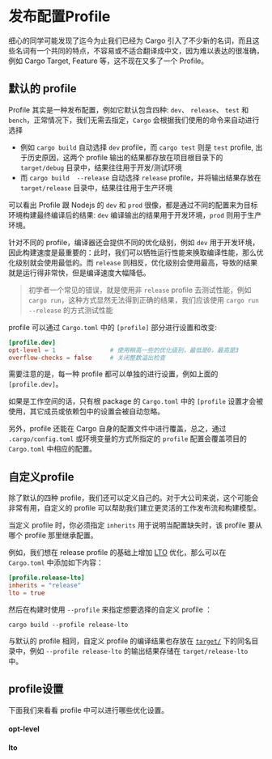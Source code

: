 # 发布配置Profile
细心的同学可能发现了迄今为止我们已经为 Cargo 引入了不少新的名词，而且这些名词有一个共同的特点，不容易或不适合翻译成中文，因为难以表达的很准确，例如 Cargo Target, Feature 等，这不现在又多了一个 Profile。

## 默认的 profile
Profile 其实是一种发布配置，例如它默认包含四种: `dev`、 `release`、 `test` 和 `bench`，正常情况下，我们无需去指定，`Cargo` 会根据我们使用的命令来自动进行选择

- 例如 `cargo build` 自动选择 `dev` profile，而 `cargo test` 则是 `test` profile, 出于历史原因，这两个 profile 输出的结果都存放在项目根目录下的 `target/debug` 目录中，结果往往用于开发/测试环境
- 而 `cargo build  --release` 自动选择 `release` profile，并将输出结果存放在 `target/release` 目录中，结果往往用于生产环境

可以看出 Profile 跟 Nodejs 的 `dev` 和 `prod` 很像，都是通过不同的配置来为目标环境构建最终编译后的结果: `dev` 编译输出的结果用于开发环境，`prod` 则用于生产环境。

针对不同的 profile，编译器还会提供不同的优化级别，例如 `dev` 用于开发环境，因此构建速度是最重要的：此时，我们可以牺牲运行性能来换取编译性能，那么优化级别就会使用最低的。而 `release` 则相反，优化级别会使用最高，导致的结果就是运行得非常快，但是编译速度大幅降低。

> 初学者一个常见的错误，就是使用非 `release` profile 去测试性能，例如 `cargo run`，这种方式显然无法得到正确的结果，我们应该使用 `cargo run --release` 的方式测试性能

profile 可以通过 `Cargo.toml` 中的 `[profile]` 部分进行设置和改变:
```toml
[profile.dev]
opt-level = 1               # 使用稍高一些的优化级别，最低是0，最高是3
overflow-checks = false     # 关闭整数溢出检查
```

需要注意的是，每一种 profile 都可以单独的进行设置，例如上面的 `[profile.dev]`。

如果是工作空间的话，只有根 package 的 `Cargo.toml` 中的 `[profile` 设置才会被使用，其它成员或依赖包中的设置会被自动忽略。

另外，profile 还能在 Cargo 自身的配置文件中进行覆盖，总之，通过 `.cargo/config.toml` 或环境变量的方式所指定的 `profile` 配置会覆盖项目的 `Cargo.toml` 中相应的配置。

## 自定义profile
除了默认的四种 profile，我们还可以定义自己的。对于大公司来说，这个可能会非常有用，自定义的 profile 可以帮助我们建立更灵活的工作发布流和构建模型。

当定义 profile 时，你必须指定 `inherits` 用于说明当配置缺失时，该 profile 要从哪个 profile 那里继承配置。

例如，我们想在 release profile 的基础上增加 [LTO](#lto) 优化，那么可以在 `Cargo.toml` 中添加如下内容：
```toml
[profile.release-lto]
inherits = "release"
lto = true
```

然后在构建时使用 `--profile` 来指定想要选择的自定义 profile ：
```shell
cargo build --profile release-lto
```

与默认的 profile 相同，自定义 profile 的编译结果也存放在 [`target/`](https://course.rs/cargo/guide/build-cache.html) 下的同名目录中，例如 `--profile release-lto` 的输出结果存储在 `target/release-lto` 中。

## profile设置
下面我们来看看 profile 中可以进行哪些优化设置。

#### opt-level
#### lto